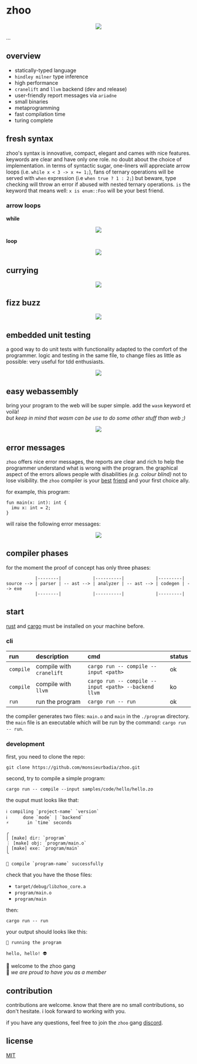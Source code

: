 # zhoo

<p align="center">
  <img src="./misc/logo/zhoo-logo-black.png" />
</p>

...

## overview

- statically-typed language
- `hindley milner` type inference
- high performance
- `cranelift` and `llvm` backend (dev and release)
- user-friendly report messages via `ariadne`
- small binaries
- metaprogramming
- fast compilation time
- turing complete

## fresh syntax

zhoo's syntax is innovative, compact, elegant and cames with nice features. keywords are clear and have only one role. no doubt about the choice of implementation. in terms of syntactic sugar, one-liners will appreciate arrow loops (i.e. `while x < 3 -> x += 1;`), fans of ternary operations will be served with `when` expression (i.e `when true ? 1 : 2;`) but beware, type checking will throw an error if abused with nested ternary operations. `is` the keyword that means well: `x is enum::Foo` will be your best friend.

### arrow loops

**while**

<p align="center">
  <img src="./misc/overview/zhoo-arrow-while.png" />
</p>

**loop**

<p align="center">
  <img src="./misc/overview/zhoo-loop.png" />
</p>

## currying

<p align="center">
  <img src="./misc/overview/zhoo-currying.png" />
</p>

## fizz buzz

<p align="center">
  <img src="./misc/overview/zhoo-fizz-buzz.png" />
</p>

## embedded unit testing

a good way to do unit tests with functionality adapted to the comfort of the programmer. logic and testing in the same file, to change files as little as possible: very useful for tdd enthusiasts.

<p align="center">
  <img src="./misc/overview/zhoo-unit-testing.png" />
</p>

## easy webassembly

bring your program to the web will be super simple. add the `wasm` keyword et voilà!    
*but keep in mind that wasm can be use to do some other stuff than web ;)*

<p align="center">
  <img src="./misc/overview/zhoo-wasm.png" />
</p>

## error messages

`zhoo` offers nice error messages, the reports are clear and rich to help the programmer understand what is wrong with the program. the graphical aspect of the errors allows people with disabilities *(e.g. colour blind)* not to lose visibility. the `zhoo` compiler is your [best](http://frankraiser.de/wordpress/the-compiler-is-your-friend) [friend](https://www.youtube.com/watch?v=Tz6OUIjtM6E) and your first choice ally.

for example, this program:

    fun main(x: int): int {
      imu x: int = 2;
    }

will raise the following error messages:

<p align="center">
  <img src="./misc/overview/zhoo-report-errors.png" />
</p>

## compiler phases

for the moment the proof of concept has only three phases:

               |--------|            |----------|            |---------|
    source --> | parser | -- ast --> | analyzer | -- ast --> | codegen | --> exe
               |--------|            |----------|            |---------|

## start

[rust](https://www.rust-lang.org/tools/install) and [cargo](https://doc.rust-lang.org/cargo/getting-started/installation.html) must be installed on your machine before.

### cli

| run       | description              | cmd                                                  | status |
|:----------|:-------------------------|:-----------------------------------------------------|:-------|
| `compile` | compile with `cranelift` | `cargo run -- compile --input <path>`                | ok     |
| `compile` | compile with `llvm`      | `cargo run -- compile --input <path> --backend llvm` | ko     |
| `run`     | run the program          | `cargo run -- run`                                   | ok     |

the compiler generates two files: `main.o` and `main` in the `./program` directory. the `main` file is an executable which will be run by the command: `cargo run -- run`.

### development

first, you need to clone the repo:

    git clone https://github.com/monsieurbadia/zhoo.git

second, try to compile a simple program:

    cargo run -- compile --input samples/code/hello/hello.zo

the ouput must looks like that:

    ℹ compiling `project-name` `version`
    ℹ      done `mode` | `backend`
    ⚡       in `time` seconds

    ╭
    │ [make] dir: `program`
    ⋮ [make] obj: `program/main.o`
    │ [make] exe: `program/main`
    ╰

    🤖 compile `program-name` successfully

check that you have the those files:
  - `target/debug/libzhoo_core.a`
  - `program/main.o`
  - `program/main`

then:

    cargo run -- run

your output should looks like this:   

    🤖 running the program

    hello, hello! 👽

👋 welcome to the zhoo gang   
🥳 *we are proud to have you as a member*   

## contribution

contributions are welcome. know that there are no small contributions, so don't hesitate. i look forward to working with you.

if you have any questions, feel free to join the `zhoo` gang [discord](https://discord.gg/5dBTWgvb).

## license

[MIT](./LICENSE)
